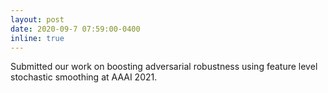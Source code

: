 ```yaml
---
layout: post
date: 2020-09-7 07:59:00-0400
inline: true
---
```


Submitted our work on boosting adversarial robustness using feature level stochastic smoothing at AAAI 2021.